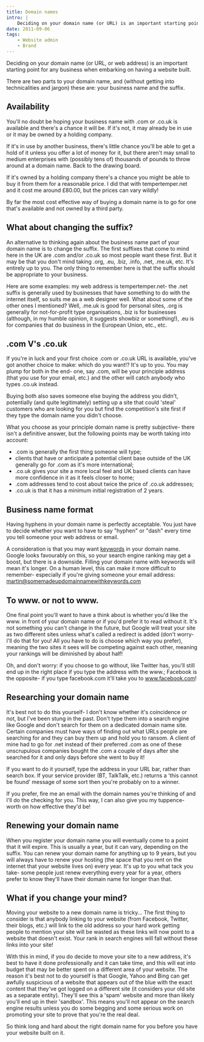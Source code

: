 ```yaml
---
title: Domain names
intro: |
    Deciding on your domain name (or URL) is an important starting point for any business when embarking on having a website built.
date: 2011-09-06
tags:
    - Website admin
    - Brand
---
```


Deciding on your domain name (or URL, or web address) is an important starting point for any business when embarking on having a website built.

There are two parts to your domain name, and (without getting into technicalities and jargon) these are: your business name and the suffix.

## Availability

You'll no doubt be hoping your business name with .com or .co.uk is available and there's a chance it will be. If it's not, it may already be in use or it may be owned by a holding company.

If it's in use by another business, there's little chance you'll be able to get a hold of it unless you offer a lot of money for it, but there aren't may small to medium enterprises with (possibly tens of) thousands of pounds to throw around at a domain name. Back to the drawing board.

If it's owned by a holding company there's a chance you might be able to buy it from them for a reasonable price. I did that with tempertemper.net and it cost me around £80.00, but the prices can vary wildly!

By far the most cost effective way of buying a domain name is to go for one that's available and not owned by a third party.

## What about changing the suffix?

An alternative to thinking again about the business name part of your domain name is to change the suffix. The first suffixes that come to mind here in the UK are .com and/or .co.uk so most people want these first. But it may be that you don't mind taking .org, .eu, .biz, .info, .net, .me.uk, etc. It's entirely up to you. The only thing to remember here is that the suffix should be appropriate to your business.

Here are some examples: my web address is tempertemper.net- the .net suffix is generally used by businesses that have something to do with the internet itself, so suits me as a web designer well. What about some of the other ones I mentioned? Well, .me.uk is good for personal sites, .org is generally for not-for-profit type organisations, .biz is for businesses (although, in my humble opinion, it suggests showbiz or something!), .eu is for companies that do business in the European Union, etc., etc.

## .com V's .co.uk

If you're in luck and your first choice .com or .co.uk URL is available, you've got another choice to make: which do you want!? It's up to you. You may plump for both in the end- one, say .com, will be your principle address (that you use for your email, etc.) and the other will catch anybody who types .co.uk instead.

Buying both also saves someone else buying the address you didn't, potentially (and quite legitimately) setting up a site that could 'steal' customers who are looking for you but find the competition's site first if they type the domain name you didn't choose.

What you choose as your principle domain name is pretty subjective- there isn't a definitive answer, but the following points may be worth taking into account:

- .com is generally the first thing someone will type;
- clients that have or anticipate a potential client base outside of the UK generally go for .com as it's more international;
- .co.uk gives your site a more local feel and UK based clients can have more confidence in it as it feels closer to home;
- .com addresses tend to cost about twice the price of .co.uk addresses;
- .co.uk is that it has a minimum initial registration of 2 years.

## Business name format

Having hyphens in your domain name is perfectly acceptable. You just have to decide whether you want to have to say "hyphen" or "dash" every time you tell someone your web address or email.

A consideration is that you may want [keywords](/blog/keywords) in your domain name. Google looks favourably on this, so your search engine ranking may get a boost, but there is a downside. Filling your domain name with keywords will mean it's longer. On a human level, this can make it more difficult to remember- especially if you're giving someone your email address: martin@somemadeupdomainnamewithkeywords.com

## To www. or not to www.

One final point you'll want to have a think about is whether you'd like the www. in front of your domain name or if you'd prefer it to read without it. It's not something you can't change in the future, but Google will treat your site as two different sites unless what's called a redirect is added (don't worry- I'll do that for you! All you have to do is choose which way you prefer), meaning the two sites it sees will be competing against each other, meaning your rankings will be diminished by about half!

Oh, and don't worry: if you choose to go without, like Twitter has, you'll still end up in the right place if you type the address with the www.; Facebook is the opposite- if you type facebook.com it'll take you to www.facebook.com!

## Researching your domain name

It's best not to do this yourself- I don't know whether it's coincidence or not, but I've been stung in the past. Don't type them into a search engine like Google and don't search for them on a dedicated domain name site. Certain companies must have ways of finding out what URLs people are searching for and they can buy them up and hold you to ransom. A client of mine had to go for .net instead of their preferred .com as one of these unscrupulous companies bought the .com a couple of days after she searched for it and only days before she went to buy it!

If you want to do it yourself, type the address in your URL bar, rather than search box. If your service provider (BT, TalkTalk, etc.) returns a 'this cannot be found' message of some sort then you're probably on to a winner.

If you prefer, fire me an email with the domain names you're thinking of and I'll do the checking for you. This way, I can also give you my tuppence-worth on how effective they'd be!

## Renewing your domain name

When you register your domain name you will eventually come to a point that it will expire. This is usually a year, but it can vary, depending on the suffix. You can renew your domain name for anything up to 9 years, but you will always have to renew your hosting (the space that you rent on the internet that your website lives on) every year. It's up to you what tack you take- some people just renew everything every year for a year, others prefer to know they'll have their domain name for longer than that.

## What if you change your mind?

Moving your website to a new domain name is tricky... The first thing to consider is that anybody linking to your website (from Facebook, Twitter, their blogs, etc.) will link to the old address so your hard work getting people to mention your site will be wasted as these links will now point to a website that doesn't exist. Your rank in search engines will fall without these links into your site!

With this in mind, if you do decide to move your site to a new address, it's best to have it done professionally and it can take time, and this will eat into budget that may be better spent on a different area of your website. The reason it's best not to do yourself is that Google, Yahoo and Bing can get awfully suspicious of a website that appears out of the blue with the exact content that they've got logged on a different site (it considers your old site as a separate entity). They'll see this a 'spam' website and more than likely you'll end up in their 'sandbox'. This means you'll not appear on the search engine results unless you do some begging and some serious work on promoting your site to prove that you're the real deal.

So think long and hard about the right domain name for you before you have your website built on it.
